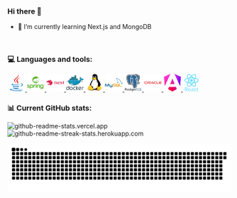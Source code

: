 ### Hi there 👋

- 🌱 I’m currently learning Next.js and MongoDB

<a href="https://alexjcm.com" target="_blank"><img alt="" src="https://img.shields.io/badge/Portfolio-000?logo=vercel&logoColor=yellow&style=for-the-badge" style="vertical-align:center" /></a>
<br>

### 💻 Languages and tools:
<p align="left">
<a href="https://www.java.com" target="_blank" rel="noreferrer"> <img src="https://raw.githubusercontent.com/devicons/devicon/master/icons/java/java-original.svg" alt="java" width="40" height="40"/> </a>
<a href="https://spring.io/" target="_blank" rel="noreferrer"> <img src="https://raw.githubusercontent.com/devicons/devicon/master/icons/spring/spring-original-wordmark.svg" alt="spring" width="40" height="40"/> </a>
<a href="https://nestjs.com" target="_blank" rel="noreferrer"> <img src="https://raw.githubusercontent.com/devicons/devicon/master/icons/nestjs/nestjs-original-wordmark.svg" alt="express" width="40" height="40"/> </a>
<a href="https://www.docker.com/" target="_blank" rel="noreferrer"> <img src="https://raw.githubusercontent.com/devicons/devicon/master/icons/docker/docker-original-wordmark.svg" alt="docker" width="40" height="40"/> </a>
<a href="https://www.linux.org/" target="_blank" rel="noreferrer"> <img src="https://raw.githubusercontent.com/devicons/devicon/master/icons/linux/linux-original.svg" alt="linux" width="40" height="40"/> </a>
<a href="https://www.mysql.com/" target="_blank" rel="noreferrer"> <img src="https://raw.githubusercontent.com/devicons/devicon/master/icons/mysql/mysql-original-wordmark.svg" alt="mysql" width="40" height="40"/> </a>
<a href="https://www.postgresql.org" target="_blank" rel="noreferrer"> <img src="https://raw.githubusercontent.com/devicons/devicon/master/icons/postgresql/postgresql-original-wordmark.svg" alt="postgresql" width="40" height="40"/> </a>
  <a href="https://www.oracle.com/database" target="_blank" rel="noreferrer"> <img src="https://raw.githubusercontent.com/devicons/devicon/master/icons/oracle/oracle-original.svg" alt="oracle-database" width="40" height="40"/> </a> 
<a href="https://angular.dev" target="_blank" rel="noreferrer"> <img src="https://raw.githubusercontent.com/devicons/devicon/master/icons/angular/angular-original.svg" alt="angular" width="40" height="40"/> </a>
<a href="https://react.dev" target="_blank" rel="noreferrer"> <img src="https://raw.githubusercontent.com/devicons/devicon/master/icons/react/react-original-wordmark.svg" alt="react" width="40" height="40"/> </a>
</p>


### 📊 Current GitHub stats:
<p align="left">
<img alt="github-readme-stats.vercel.app" src="https://github-readme-stats.vercel.app/api?username=alexjcm&theme=dark&hide_border=true&include_all_commits=true&count_private=false" alt="express" height="165"/> &nbsp;
<img alt="github-readme-streak-stats.herokuapp.com" src="https://github-readme-streak-stats.herokuapp.com/?user=alexjcm&theme=dark&hide_border=true" alt="express" height="165"/>
</p>

<picture>
  <source media="(prefers-color-scheme: dark)" srcset="https://raw.githubusercontent.com/alexjcm/alexjcm/gh-pages/github-contribution-grid-snake-dark.svg">
  <source media="(prefers-color-scheme: light)" srcset="https://raw.githubusercontent.com/alexjcm/alexjcm/gh-pages/github-contribution-grid-snake.svg">
  <img alt="github contribution grid snake animation" src="https://raw.githubusercontent.com/alexjcm/alexjcm/gh-pages/github-contribution-grid-snake.svg">
</picture>
